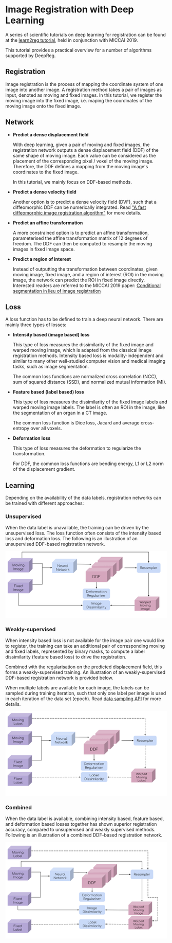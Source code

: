# Image Registration with Deep Learning

A series of scientific tutorials on deep learning for registration can be found at the
[learn2reg tutorial](https://learn2reg.github.io/), held in conjunction with
MICCAI 2019.

This tutorial provides a practical overview for a number of algorithms supported by
DeepReg.

## Registration

Image registration is the process of mapping the coordinate system of one image into
another image. A registration method takes a pair of images as input, denoted as moving
and fixed images. In this tutorial, we register the moving image into the fixed image,
i.e. maping the coordinates of the moving image onto the fixed image.

<!---
@Yunguan
We could provide some clinical applications of registration.

Personally, this page is for people do not understand the registration,
or people who do not know our work very well.
Sampling options are too advanced and maybe not related.

They can be simply a random pair of images from all the training images
available. They may however require more advanced sampling. For instance, when multiple
subjects each having multiple available images, please see more sampling options in
[Training data sampling options](tutorial_sampling.md).
-->

## Network

- **Predict a dense displacement field**

  With deep learning, given a pair of moving and fixed images, the registration network
  outputs a dense displacement field (DDF) of the same shape of moving image. Each value
  can be considered as the placement of the corresponding pixel / voxel of the moving
  image. Therefore, the DDF defines a mapping from the moving image's coordinates to the
  fixed image.

  In this tutorial, we mainly focus on DDF-based methods.

- **Predict a dense velocity field**

  Another option is to predict a dense velocity field (DVF), such that a diffeomorphic
  DDF can be numerically integrated. Read
  ["A fast diffeomorphic image registration algorithm"](http://citeseerx.ist.psu.edu/viewdoc/download?doi=10.1.1.474.1033&rep=rep1&type=pdf)
  for more details.

- **Predict an affine transformation**

  A more constrained option is to predict an affine transformation, parameterised the
  affine transformation matrix of 12 degrees of freedom. The DDF can then be computed to
  resample the moving images in fixed image space.

- **Predict a region of interest**

  Instead of outputting the transformation between coordinates, given moving image,
  fixed image, and a region of interest (ROI) in the moving image, the network can
  predict the ROI in fixed image directly. Interested readers are referred to the MICCAI
  2019 paper:
  [Conditional segmentation in lieu of image registration](https://arxiv.org/abs/1907.00438)

## Loss

A loss function has to be defined to train a deep neural network. There are mainly three
types of losses:

- **Intensity based (image based) loss**

  This type of loss measures the dissimilarity of the fixed image and warped moving
  image, which is adapted from the classical image registration methods. Intensity based
  loss is modality-independent and similar to many other well-studied computer vision
  and medical imaging tasks, such as image segmentation.

  The common loss functions are normalized cross correlation (NCC), sum of squared
  distance (SSD), and normalized mutual information (MI).

- **Feature based (label based) loss**

  This type of loss measures the dissimilarity of the fixed image labels and warped
  moving image labels. The label is often an ROI in the image, like the segmentation of
  an organ in a CT image.

  The common loss function is Dice loss, Jacard and average cross-entropy over all
  voxels.

- **Deformation loss**

  This type of loss measures the deformation to regularize the transformation.

  For DDF, the common loss functions are bending energy, L1 or L2 norm of the
  displacement gradient.

## Learning

Depending on the availability of the data labels, registration networks can be trained
with different approaches:

### Unsupervised

When the data label is unavailable, the training can be driven by the unsupervised loss.
The loss function often consists of the intensity based loss and deformation loss. The
following is an illustration of an unsupervised DDF-based registration network.

![Unsupervised DDF-based registration network](asset/registration-ddf-nn-unsupervised.svg ":size=600")

### Weakly-supervised

When intensity based loss is not available for the image pair one would like to
register, the training can take an additional pair of corresponding moving and fixed
labels, represented by binary masks, to compute a label dissimilarity (feature based
loss) to drive the registration.

Combined with the regularisation on the predicted displacement field, this forms a
weakly-supervised training. An illustration of an weakly-supervised DDF-based
registration network is provided below.

When multiple labels are available for each image, the labels can be sampled during
training iteration, such that only one label per image is used in each iteration of the
data set (epoch). Read [data sampling API](tutorial_sampling.md) for more details.

![Weakly-supervised DDF-based registration network](asset/registration-ddf-nn-weakly-supervised.svg ":size=600")

### Combined

When the data label is available, combining intensity based, feature based, and
deformation based losses together has shown superior registration accuracy, compared to
unsupervised and weakly supervised methods. Following is an illustration of a combined
DDF-based registration network.

![Combined DDF-based registration network](asset/registration-ddf-nn-combined.svg ":size=600")
